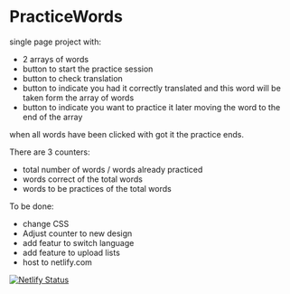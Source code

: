 # PracticeWords
single page project with:
* 2 arrays of words 
* button to start the practice session
* button to check translation
* button to indicate you had it correctly translated and this word will be taken form the array of words
* button to indicate you want to practice it later moving the word to the end of the array

when all words have been clicked with got it the practice ends.

There are 3 counters:
- total number of words / words already practiced
- words correct of the total words
- words to be practices of the total words

To be done:
- change CSS 
- Adjust counter to new design
- add featur to switch language
- add feature to upload lists 
- host to netlify.com


[![Netlify Status](https://api.netlify.com/api/v1/badges/40161256-ac48-4615-b121-710ed5d8db7c/deploy-status)](https://app.netlify.com/sites/ubiquitous-fox-3bdad0/deploys)
